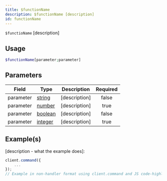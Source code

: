 ```yaml
---
title: $functionName
description: $functionName [description]
id: functionName
---
```


`$functioName` [description]

## Usage

```php
$functionName[parameter;parameter]
```

## Parameters

| Field     | Type                                                                                                | Description   | Required |
| --------- | --------------------------------------------------------------------------------------------------- | ------------- | :------: |
| parameter | [string](https://developer.mozilla.org/en-US/docs/Web/JavaScript/Reference/Global_Objects/String)   | [description] |  false   |
| parameter | [number](https://developer.mozilla.org/en-US/docs/Web/JavaScript/Reference/Global_Objects/Number)   | [description] |   true   |
| parameter | [boolean](https://developer.mozilla.org/en-US/docs/Web/JavaScript/Reference/Global_Objects/Boolean) | [description] |  false   |
| parameter | [integer](https://developer.mozilla.org/en-US/docs/Web/JavaScript/Reference/Global_Objects/Integer) | [description] |   true   |

## Example(s)

[description - what the example does]: 

```javascript
client.command({
    ...
});
// Example in non-handler format using client.command and JS code-highlighting
```
